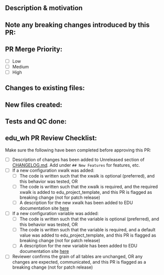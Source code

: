 <!---
Provide Title above, ensure it summarizes the work in the PR. Example PR titles templates:
* "feature/ (or build/): describe new functionality"
* "hotfix/: describe issue fix for immediate release"
* "bugfix/ (or fix/): describe issue fix, not necessary for immediate release"
* "docs/: adding or updating documentation"
-->

## Description & motivation
<!---
High level description your PR, and why you're making it. Is this linked to slack thread, Monday board, open
issue, a continuation to a previous PR? Link it here if relevant (use the "#" symbol for issues/PRs).
-->

## Note any breaking changes introduced by this PR:
<!---
Describe any breaking changes that are introduced. Take a wide approach to what might be 'breaking'. One example of a 'hidden' breaking change could be adding a new column. For most applications, this will not cause error, but if someone has configured a downstream query that references this column name from elsewhere, their query could break.

Make sure to include these breaking changes in the CHANGELOG.md
-->

## PR Merge Priority:
<!---
This checklist helps the reviewers understand the level of priority for merging this PR.
A loose description of merging priority levels is:
Low: A week or more.
Medium: Within 3 days or less.
High: As soon as possible.
-->
- [ ] Low
- [ ] Medium
- [ ] High

<!---
If High Priority, explain why as a comment below.
-->

## Changes to existing files:
<!---
Include this section if you are changing any existing files or creating breaking changes to existing files. Label the model name and describe the logic behind the changes made, try to be very descriptive here. For example:
- `stg_model` : Describe any changes made to `stg_model` and why the changes where made.
- `src_staging` : Describe any changes made to `src_staging` and why the changes where made.
-->

## New files created:
<!---
Include this section if you are creating any new files. Label the model name and describe the logic behind the changes made, try to be very descriptive here. For example:
- `stg_new_model` : Describe the purpose of `stg_new_model` and the logic behind creating the model.
- `src_new_staging` : Describe the purpose of `src_new_staging`.
-->

## Tests and QC done:
<!---
Describe any process that confirms that the files do what is expected, include screenshots if relevant. For example:
- Analyst replication confirmed that updates to `stg_model` new counts were correct.
- Executed a dbt project run and ensured it was successful.
-->

## edu_wh PR Review Checklist:
Make sure the following have been completed before approving this PR:
- [ ] Description of changes has been added to Unreleased section of [CHANGELOG.md](/CHANGELOG.md). Add under `## New Features` for features, etc.
- [ ] If a new configuration xwalk was added:
  - [ ] The code is written such that the xwalk is optional (preferred), and this behavior was tested, OR
  - [ ] The code is written such that the xwalk is required, and the required xwalk is added to edu_project_template, and this PR is flagged as breaking change (not for patch release)
  - [ ] A description for the new xwalk has been added to EDU documentation site [here](https://github.com/edanalytics/edu_docs/blob/main/docs/docs/manage_extend/reference/configure_dbt_xwalks.md) 
- [ ] If a new configuration variable was added:
  - [ ] The code is written such that the variable is optional (preferred), and this behavior was tested, OR
  - [ ] The code is written such that the variable is required, and a default value was added to edu_project_template, and this PR is flagged as breaking change (not for patch release)
  - [ ] A description for the new variable has been added to EDU documentation site [here](https://github.com/edanalytics/edu_docs/blob/main/docs/docs/manage_extend/reference/configure_dbt_vars.md) 
- [ ] Reviewer confirms the grain of all tables are unchanged, OR any changes are expected, communicated, and this PR is flagged as a breaking change (not for patch release)

<!---## Future ToDos & Questions:-->
<!---
[Optional] Include any future steps and questions related to this PR.
-->
